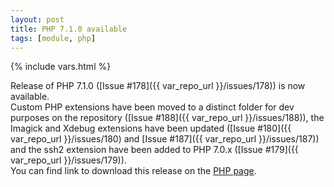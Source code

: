 ```yaml
---
layout: post
title: PHP 7.1.0 available
tags: [module, php]
---
```

{% include vars.html %}

Release of PHP 7.1.0 ([Issue #178]({{ var_repo_url }}/issues/178)) is now available.<br />
Custom PHP extensions have been moved to a distinct folder for dev purposes on the repository ([Issue #188]({{ var_repo_url }}/issues/188)), the Imagick and Xdebug extensions have been updated ([Issue #180]({{ var_repo_url }}/issues/180) and [Issue #187]({{ var_repo_url }}/issues/187)) and the ssh2 extension have been added to PHP 7.0.x ([Issue #179]({{ var_repo_url }}/issues/179)).  
You can find link to download this release on the [PHP page](/bins/php).